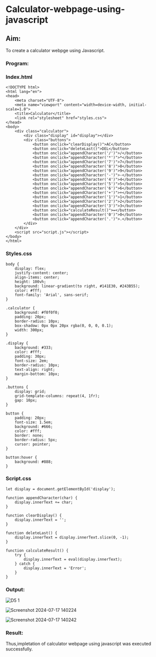 # Calculator-webpage-using-javascript
## Aim:
To create a calculator webpge using Javascript.
### Program:
### Index.html
```
<!DOCTYPE html>
<html lang="en">
<head>
    <meta charset="UTF-8">
    <meta name="viewport" content="width=device-width, initial-scale=1.0">
    <title>Calculator</title>
    <link rel="stylesheet" href="styles.css">
</head>
<body>
    <div class="calculator">
        <div class="display" id="display"></div>
        <div class="buttons">
            <button onclick="clearDisplay()">AC</button>
            <button onclick="deleteLast()">DEL</button>
            <button onclick="appendCharacter('/')">/</button>
            <button onclick="appendCharacter('*')">*</button>
            <button onclick="appendCharacter('7')">7</button>
            <button onclick="appendCharacter('8')">8</button>
            <button onclick="appendCharacter('9')">9</button>
            <button onclick="appendCharacter('-')">-</button>
            <button onclick="appendCharacter('4')">4</button>
            <button onclick="appendCharacter('5')">5</button>
            <button onclick="appendCharacter('6')">6</button>
            <button onclick="appendCharacter('+')">+</button>
            <button onclick="appendCharacter('1')">1</button>
            <button onclick="appendCharacter('2')">2</button>
            <button onclick="appendCharacter('3')">3</button>
            <button onclick="calculateResult()">=</button>
            <button onclick="appendCharacter('0')">0</button>
            <button onclick="appendCharacter('.')">.</button>
        </div>
    </div>
    <script src="script.js"></script>
</body>
</html>
```
### Styles.css
```
body {
    display: flex;
    justify-content: center;
    align-items: center;
    height: 100vh;
    background: linear-gradient(to right, #141E30, #243B55);
    color: #fff;
    font-family: 'Arial', sans-serif;
}

.calculator {
    background: #f0f0f0;
    padding: 20px;
    border-radius: 10px;
    box-shadow: 0px 0px 20px rgba(0, 0, 0, 0.1);
    width: 300px;
}

.display {
    background: #333;
    color: #fff;
    padding: 30px;
    font-size: 2em;
    border-radius: 10px;
    text-align: right;
    margin-bottom: 10px;
}

.buttons {
    display: grid;
    grid-template-columns: repeat(4, 1fr);
    gap: 10px;
}

button {
    padding: 20px;
    font-size: 1.5em;
    background: #666;
    color: #fff;
    border: none;
    border-radius: 5px;
    cursor: pointer;
}

button:hover {
    background: #888;
}
```
### Script.css
```
let display = document.getElementById('display');

function appendCharacter(char) {
    display.innerText += char;
}

function clearDisplay() {
    display.innerText = '';
}

function deleteLast() {
    display.innerText = display.innerText.slice(0, -1);
}

function calculateResult() {
    try {
        display.innerText = eval(display.innerText);
    } catch {
        display.innerText = 'Error';
    }
}
```
### Output:
![D5 1](https://github.com/user-attachments/assets/8436b0f4-ebc7-4c35-9df6-caac9c57ae2e)

![Screenshot 2024-07-17 140224](https://github.com/user-attachments/assets/693d7dc2-f626-4199-be4c-aa4a1dc57ff2)

![Screenshot 2024-07-17 140242](https://github.com/user-attachments/assets/c701959a-470f-42f8-9a90-ed0c8daa111a)


### Result:
Thus,impletation of calculator webpage using javascript was executed successfully.


